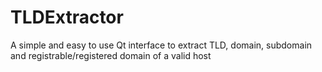 TLDExtractor
============

A simple and easy to use Qt interface to extract TLD, domain, subdomain and registrable/registered domain of a valid host
